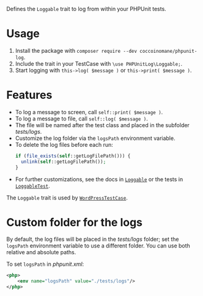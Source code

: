 Defines the `Loggable` trait to log from within your PHPUnit tests.

# Usage

1. Install the package with `composer require --dev coccoinomane/phpunit-log`.
1. Include the trait in your TestCase with `\use PHPUnitLog\Loggable;`.
1. Start logging with `this->log( $message )` or `this->print( $message )`.

# Features

- To log a message to screen, call `self::print( $message )`.
- To log a message to file, call `self::log( $message )`.
- The file will be named after the test class and placed in the subfolder _tests/logs_.
- Customize the log folder via the `logsPath` environment variable.
- To delete the log files before each run:
  ```php
  if (file_exists(self::getLogFilePath())) {
    unlink(self::getLogFilePath());
  }
  ```
- For further customizations, see the docs in [`Loggable`](./src/Loggable.php) or the tests in [`LoggableTest`](./tests/LoggableTest.php).

The `Loggable` trait is used by [`WordPressTestCase`](https://github.com/idearia/wp-tests).

# Custom folder for the logs

By default, the log files will be placed in the _tests/logs_ folder; set the `logsPath` environment variable to use a different folder.
You can use both relative and absolute paths.

To set `logsPath` in _phpunit.xml_:

```xml
<php>
    <env name="logsPath" value="./tests/logs"/>
</php>
```
